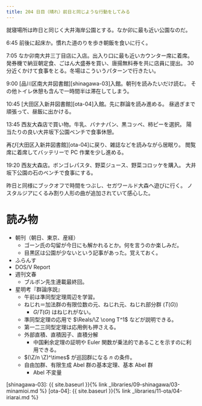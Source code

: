 ```yaml
---
title: 204 日目（晴れ）前日と同じような行動をしてみる
---
```


就寝場所は昨日と同じく大井海岸公園とする。なか卯に最も近い公園なのだ。

6:45 前後に起床か。慣れた道のりを歩き朝飯を食いに行く。

7:05 なか卯南大井三丁目店に入店。出入り口に最も近いカウンター席に着席。
発券機で納豆朝定食、ごはん大盛券を買い、唐揚無料券を共に店員に提出。
30 分近くかけて食事をとる。冬場はこういうパターンで行きたい。

9:00 [品川区南大井図書館][shinagawa-03]入館。朝刊を読みたいだけ読む。
その他トイレ休憩も含んで一時間半は滞在してしまう。

10:45 [大田区入新井図書館][ota-04]入館。先に群論を読み進める。
昼過ぎまで頑張って、昼飯に出かける。

13:45 西友大森店で買い物。牛乳、バナナパン、黒コッペ、柿ピーを選択。
陽当たりの良い大井坂下公園ベンチで食事休憩。

再び[大田区入新井図書館][ota-04]に戻り、雑誌などを読みながら居眠り。
閲覧席に着席してバッテリーで PC 作業を少し進める。

19:20 西友大森店。ボンゴレパスタ、野菜ジュース、野菜コロッケを購入。
大井坂下公園の石のベンチで食事にする。

昨日と同様にブックオフで時間をつぶし、セガワールド大森へ遊びに行く。
ノスタルジアにくるみ割り人形の曲が追加されていて感心した。

# 読み物

* 朝刊（朝日、東京、産経）
  * ゴーン氏の勾留が今日にも解かれるとか。何を言うのか楽しみだ。
  * 目黒区は公園が少ないという記事があった。覚えておく。
* ふらんす
* DOS/V Report
* 週刊文春
  * ブルボン先生連載最終回。
* 星明考『群論序説』
  * 午前は準同型定理周辺を学習。
  * ねじれ＝加法群の有限位数の元、ねじれ元、ねじれ部分群 ($T(G)$)
    * $G/T(G)$ はねじれがない。
  * 準同型定理の応用で $\Reals/\Z \cong T^1$ などが説明できる。
  * 第一二三同型定理は応用例も押さえる。
  * 外部直積、直積因子、直積分解
    * 中国剰余定理の証明や Euler 関数が乗法的であることを示すのに利用できる。
  * $(\Z/n \Z)^\times$ が巡回群になる $n$ の条件。
  * 自由加群、有限生成 Abel 群の基本定理、基本 Abel 群
    * Abel 不変量

[shinagawa-03]: {{ site.baseurl }}{% link _libraries/09-shinagawa/03-minamioi.md %}
[ota-04]: {{ site.baseurl }}{% link _libraries/11-ota/04-iriarai.md %}
